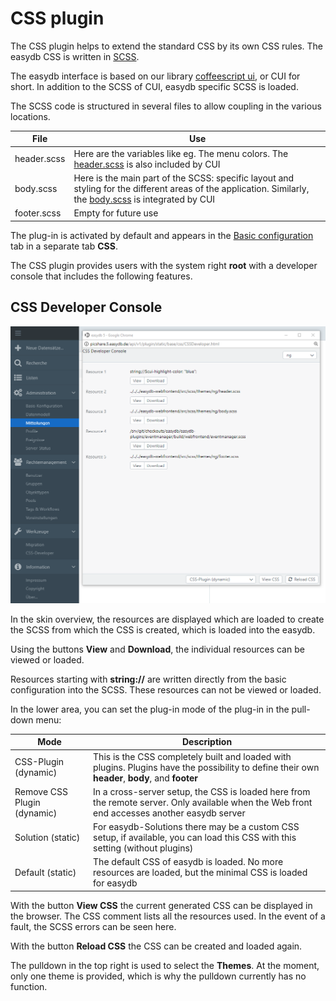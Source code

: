 # CSS plugin

The CSS plugin helps to extend the standard CSS by its own CSS rules. The easydb CSS is written in [SCSS](http://sass-lang.com/).

The easydb interface is based on our library [coffeescript ui](https://github.com/programfabrik/coffeescript-ui), or CUI for short. In addition to the SCSS of CUI, easydb specific SCSS is loaded.

The SCSS code is structured in several files to allow coupling in the various locations.

| File | Use |
| - | - |
| header.scss | Here are the variables like eg. The menu colors. The [header.scss](https://github.com/programfabrik/coffeescript-ui/blob/master/src/scss/themes/ng/header.scss) is also included by CUI
| body.scss | Here is the main part of the SCSS: specific layout and styling for the different areas of the application. Similarly, the [body.scss](https://github.com/programfabrik/coffeescript-ui/blob/master/src/scss/themes/ng/body.scss) is integrated by CUI
| footer.scss | Empty for future use

The plug-in is activated by default and appears in the [Basic configuration](../base-config/base-config.md#design) tab in a separate tab **CSS**.

The CSS plugin provides users with the system right **root** with a developer console that includes the following features.

## CSS Developer Console

![CSS Developer Console](cssdeveloper.png)

In the skin overview, the resources are displayed which are loaded to create the SCSS from which the CSS is created, which is loaded into the easydb.

Using the buttons **View** and **Download**, the individual resources can be viewed or loaded.

Resources starting with **string://** are written directly from the basic configuration into the SCSS. These resources can not be viewed or loaded.

In the lower area, you can set the plug-in mode of the plug-in in the pull-down menu:

| Mode | Description |
| - | - |
| CSS-Plugin (dynamic) | This is the CSS completely built and loaded with plugins. Plugins have the possibility to define their own **header**, **body**, and **footer**
| Remove CSS Plugin (dynamic) | In a cross-server setup, the CSS is loaded here from the remote server. Only available when the Web front end accesses another easydb server
| Solution (static) | For easydb-Solutions there may be a custom CSS setup, if available, you can load this CSS with this setting (without plugins)
| Default (static) | The default CSS of easydb is loaded. No more resources are loaded, but the minimal CSS is loaded for easydb

With the button **View CSS** the current generated CSS can be displayed in the browser. The CSS comment lists all the resources used. In the event of a fault, the SCSS errors can be seen here.

With the button **Reload CSS** the CSS can be created and loaded again.

The pulldown in the top right is used to select the **Themes**. At the moment, only one theme is provided, which is why the pulldown currently has no function.